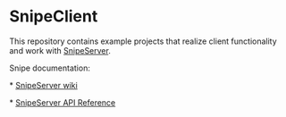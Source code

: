 # SnipeClient
<p>
This repository contains example projects that realize client functionality and work with <a href="http://snipeserver.com">SnipeServer</a>.
</p><p>
Snipe documentation:
</p><p>
* <a href="https://github.com/Mini-IT/SnipeWiki/wiki">SnipeServer wiki</a>
</p><p>
* <a href="http://api.snipeserver.com">SnipeServer API Reference</a>
</p>

